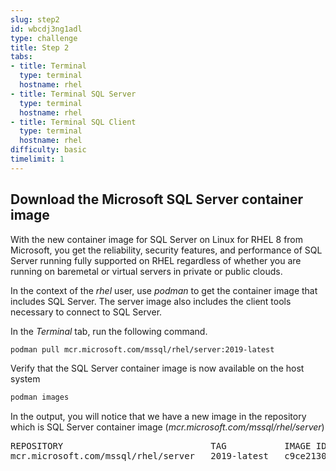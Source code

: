 ```yaml
---
slug: step2
id: wbcdj3ng1adl
type: challenge
title: Step 2
tabs:
- title: Terminal
  type: terminal
  hostname: rhel
- title: Terminal SQL Server
  type: terminal
  hostname: rhel
- title: Terminal SQL Client
  type: terminal
  hostname: rhel
difficulty: basic
timelimit: 1
---
```

## Download the Microsoft SQL Server container image

With the new container image for SQL Server on Linux for RHEL 8 from Microsoft, you get the reliability, security features, and performance of SQL Server running fully supported on RHEL regardless of whether you are running on baremetal or virtual servers in private or public clouds.

In the context of the *rhel* user, use *podman* to get the container image that includes SQL Server. The server image also includes the client tools necessary to connect to SQL Server.

In the *Terminal* tab, run the following command.

```bash
podman pull mcr.microsoft.com/mssql/rhel/server:2019-latest
```

Verify that the SQL Server container image is now available on the host system

```bash
podman images
```

In the output, you will notice that we have a new image in the repository which is SQL Server container image (*mcr.microsoft.com/mssql/rhel/server*)

<pre class="file">
REPOSITORY                            TAG           IMAGE ID       CREATED       SIZE
mcr.microsoft.com/mssql/rhel/server   2019-latest   c9ce21305ef5   3 weeks ago    1.58 GB
</pre>
